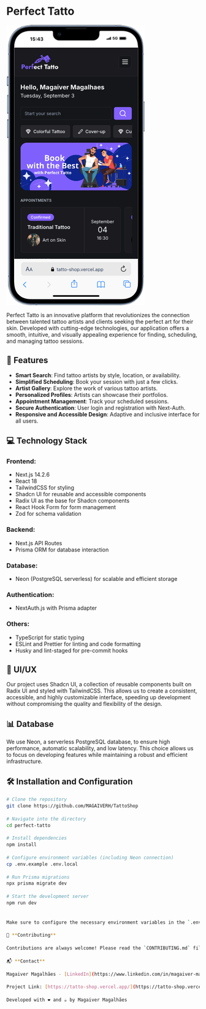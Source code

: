 # Perfect Tatto

![Perfect Tatto](/public//telaInicial.png)

Perfect Tatto is an innovative platform that revolutionizes the connection between talented tattoo artists and clients seeking the perfect art for their skin. Developed with cutting-edge technologies, our application offers a smooth, intuitive, and visually appealing experience for finding, scheduling, and managing tattoo sessions.

## 🚀 Features

- **Smart Search**: Find tattoo artists by style, location, or availability.
- **Simplified Scheduling**: Book your session with just a few clicks.
- **Artist Gallery**: Explore the work of various tattoo artists.
- **Personalized Profiles**: Artists can showcase their portfolios.
- **Appointment Management**: Track your scheduled sessions.
- **Secure Authentication**: User login and registration with Next-Auth.
- **Responsive and Accessible Design**: Adaptive and inclusive interface for all users.

## 💻 Technology Stack

### Frontend:

- Next.js 14.2.6
- React 18
- TailwindCSS for styling
- Shadcn UI for reusable and accessible components
- Radix UI as the base for Shadcn components
- React Hook Form for form management
- Zod for schema validation

### Backend:

- Next.js API Routes
- Prisma ORM for database interaction

### Database:

- Neon (PostgreSQL serverless) for scalable and efficient storage

### Authentication:

- NextAuth.js with Prisma adapter

### Others:

- TypeScript for static typing
- ESLint and Prettier for linting and code formatting
- Husky and lint-staged for pre-commit hooks

## 🎨 UI/UX

Our project uses Shadcn UI, a collection of reusable components built on Radix UI and styled with TailwindCSS. This allows us to create a consistent, accessible, and highly customizable interface, speeding up development without compromising the quality and flexibility of the design.

## 📊 Database

We use Neon, a serverless PostgreSQL database, to ensure high performance, automatic scalability, and low latency. This choice allows us to focus on developing features while maintaining a robust and efficient infrastructure.

## 🛠️ Installation and Configuration

```bash
# Clone the repository
git clone https://github.com/MAGAIVERH/TattoShop

# Navigate into the directory
cd perfect-tatto

# Install dependencies
npm install

# Configure environment variables (including Neon connection)
cp .env.example .env.local

# Run Prisma migrations
npx prisma migrate dev

# Start the development server
npm run dev


Make sure to configure the necessary environment variables in the `.env.local` file, including the Neon connection string, before starting the application.

🤝 **Contributing**

Contributions are always welcome! Please read the `CONTRIBUTING.md` file for details on our code of conduct and the process for submitting pull requests.

📬 **Contact**

Magaiver Magalhães - [LinkedIn](https://www.linkedin.com/in/magaiver-magalhaes-bb9572234/)

Project Link: [https://tatto-shop.vercel.app/](https://tatto-shop.vercel.app/)

Developed with ❤️ and ☕ by Magaiver Magalhães
